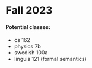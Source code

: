 # Fall 2023

#### Potential classes:

* cs 162
* physics 7b
* swedish 100a
* linguis 121 (formal semantics)

